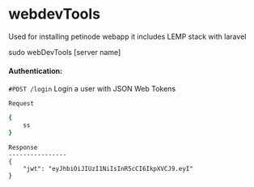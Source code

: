 # webdevTools
Used for installing petinode webapp it includes LEMP stack with laravel

sudo webDevTools [server name]


#### Authentication:
`#POST /login` Login a user with JSON Web Tokens

`Request`
```sh
{
    ss
}
```
```
Response
----------------
{
    "jwt": "eyJhbiOiJIUzI1NiIsInR5cCI6IkpXVCJ9.eyI"
}
```
